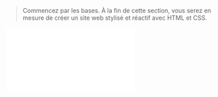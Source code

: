> Commencez par les bases. À la fin de cette section, vous serez en mesure de créer un site web stylisé et réactif avec HTML et CSS.

![Welcome to the Full-Stack Engineer Path](/SEMAINE%201/1.%20Full-Stack%20Engineer/1.%20Web%20Development%20Foundations/1.%20Welcome%20to%20the%20Full-Stack%20Engineer%20Path/Welcome%20to%20the%20Full-Stack%20Engineer%20Path.md)

